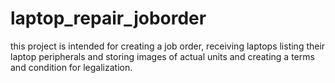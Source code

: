 # laptop_repair_joborder
this project is intended for creating a job order, receiving laptops listing their laptop peripherals and storing images of actual units and creating a terms and condition for legalization.
